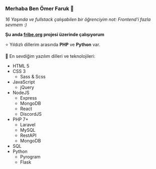 ### Merhaba Ben Ömer Faruk 👋

_16 Yaşında ve fullstack çalışabilen bir öğrenciyim not: Frontend'i fazla sevmem :)_

**Şu anda [fribe.org](https://fribe.org) projesi üzerinde çalışıyorum**

⭐ Yıldızlı dillerim arasında **PHP** ve **Python** var.

🚀 En sevdiğim yazılım dilleri ve teknolojileri:
- HTML 5
- CSS 3
  - Sass & Scss
- JavaScript
  - jQuery
- NodeJS
  - Express
  - MongoDB
  - React
  - DiscordJS
- PHP 7+
  - Laravel
  - MySQL
  - RestAPI
  - MongoDB
- SQL
- Python
  - Pyrogram
  - Flask
